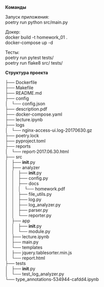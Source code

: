 **Команды**

Запуск приложения:  
poetry run python src/main.py  

Докер:  
docker build -t homework_01 .  
docker-compose up -d  

Тесты:  
	poetry run pytest tests/  
	poetry run flake8 src/ tests/  


**Структура проекта**

├── Dockerfile  
├── Makefile  
├── README.md  
├── config  
│   └── config.json  
├── description.pdf  
├── docker-compose.yaml  
├── lecture.ipynb  
├── logs  
│   └── nginx-access-ui.log-20170630.gz  
├── poetry.lock  
├── pyproject.toml  
├── reports  
│   └── report-2017.06.30.html  
├── src  
│   ├── __init__.py  
│   ├── analyzer  
│   │   ├── __init__.py  
│   │   ├── config.py  
│   │   ├── docs  
│   │   │   └── homework.pdf  
│   │   ├── file_utils.py  
│   │   ├── log.py  
│   │   ├── log_analyzer.py  
│   │   ├── parser.py  
│   │   └── reporter.py  
│   ├── app  
│   │   ├── __init__.py  
│   │   └── module.py  
│   ├── lecture.ipynb  
│   ├── main.py  
│   └── templates  
│       ├── jquery.tablesorter.min.js  
│       └── report.html  
├── tests  
│   ├── __init__.py  
│   └── test_log_analyzer.py  
└── type_annotations-534944-cafdd4.ipynb  